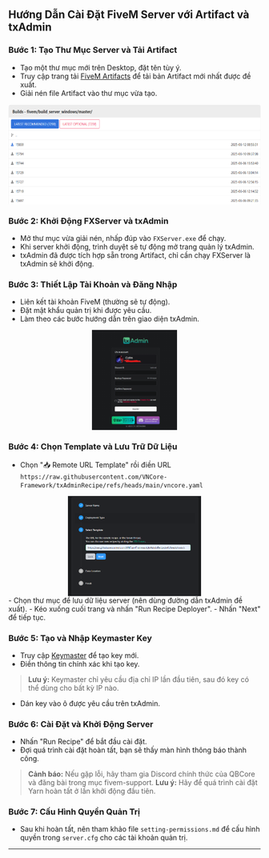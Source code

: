 ## Hướng Dẫn Cài Đặt FiveM Server với Artifact và txAdmin

### Bước 1: Tạo Thư Mục Server và Tải Artifact

- Tạo một thư mục mới trên Desktop, đặt tên tùy ý.
- Truy cập trang tải [FiveM Artifacts](https://runtime.fivem.net/artifacts/fivem/build_server_windows/) để tải bản Artifact mới nhất được đề xuất.
- Giải nén file Artifact vào thư mục vừa tạo.

<div align="center">
  <img src="/img/builds.png" align="center" height="200" />
</div>

### Bước 2: Khởi Động FXServer và txAdmin

- Mở thư mục vừa giải nén, nhấp đúp vào `FXServer.exe` để chạy.
- Khi server khởi động, trình duyệt sẽ tự động mở trang quản lý txAdmin.
- txAdmin đã được tích hợp sẵn trong Artifact, chỉ cần chạy FXServer là txAdmin sẽ khởi động.


### Bước 3: Thiết Lập Tài Khoản và Đăng Nhập

- Liên kết tài khoản FiveM (thường sẽ tự động).
- Đặt mật khẩu quản trị khi được yêu cầu.
- Làm theo các bước hướng dẫn trên giao diện txAdmin.
<div align="center">
  <img src="/img/txadmin.png" align="center" height="200" />
</div>

### Bước 4: Chọn Template và Lưu Trữ Dữ Liệu

- Chọn "📥 Remote URL Template" rồi điền URL 
`https://raw.githubusercontent.com/VNCore-Framework/txAdminRecipe/refs/heads/main/vncore.yaml`
<div align="center">
  <img src="/img/url.png" align="center" height="200" />
</div>
- Chọn thư mục để lưu dữ liệu server (nên dùng đường dẫn txAdmin đề xuất).
- Kéo xuống cuối trang và nhấn "Run Recipe Deployer".
- Nhấn "Next" để tiếp tục.

### Bước 5: Tạo và Nhập Keymaster Key

- Truy cập [Keymaster](https://keymaster.fivem.net/) để tạo key mới.
- Điền thông tin chính xác khi tạo key.
> **Lưu ý:** Keymaster chỉ yêu cầu địa chỉ IP lần đầu tiên, sau đó key có thể dùng cho bất kỳ IP nào.
- Dán key vào ô được yêu cầu trên txAdmin.

### Bước 6: Cài Đặt và Khởi Động Server

- Nhấn "Run Recipe" để bắt đầu cài đặt.
- Đợi quá trình cài đặt hoàn tất, bạn sẽ thấy màn hình thông báo thành công.
> **Cảnh báo:** Nếu gặp lỗi, hãy tham gia Discord chính thức của QBCore và đăng bài trong mục fivem-support.
> **Lưu ý:** Hãy để quá trình cài đặt Yarn hoàn tất ở lần khởi động đầu tiên.

### Bước 7: Cấu Hình Quyền Quản Trị

- Sau khi hoàn tất, nên tham khảo file `setting-permissions.md` để cấu hình quyền trong `server.cfg` cho các tài khoản quản trị.

---
